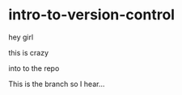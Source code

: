 # intro-to-version-control
hey girl

this is crazy

into to the repo

This is the branch so I hear...